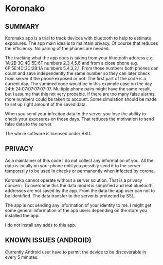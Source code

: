 # Koronako

## SUMMARY
Koronako app is a trial to track devices with bluetooth to help to estimate exposures. The app main idea is to maintain privacy. Of course that reduces the efficiency. No pairing of the phones are needed.

The tracking what the app does is taking from your bluetooth address e.g. 1A:2B:3C:4D:5E:6F numbers 2,3,4,5,6 and from a close phone  e.g. 6F:5E:4D:3C:2B:1A numbers 5,4,3,2,1. From those numbers both phones can count and save independently the same number so they can later check from server if the phone exposed or not. The first part of the code is a current day. The summed code would be in this example case on the day 24th 24:07:07:07:07:07. Multiple phone pairs might have the same result, but I assume that this not very probable. If there are too many false alarms, more numbers could be taken to account. Some simulation should be made to set up right amount of the saved data.

When you send your infection data to the server you lose the ability to check your exposures on those days. That reduces the motivation to send false data to the server.

The whole software is licensed under BSD.

## PRIVACY
As a maintainer of this code I do not collect any information of you. All the data is locally on your phone until you possibly send it to the server temporarily to be used in checks or permanently when infected by corona. 

Koronako cannot operate without a server solution. That is a privacy concern. To overcome this the data model is simplified and real bluetooth addresses are not saved by the app. From the data the app user can not to be identified. The data transfer to the server is protected by SSL.

The app is not sending any information of your identity to me. I might get some general information of the app users depending on the store you installed the app.

I do not install any adds to this app.

## KNOWN ISSUES (ANDROID)

Currently Android user have to permit the device to be discoverable in every 5 minutes. 
